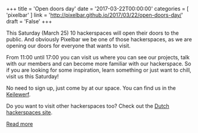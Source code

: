 +++
title = 'Open doors day'
date = '2017-03-22T00:00:00'
categories = [ 
 'pixelbar' 
] 
link = 'http://pixelbar.github.io/2017/03/22/open-doors-day/'
draft = 'False'
+++

<p>This Saturday (March 25) 10 hackerspaces will open their doors to the public. And obviously Pixelbar we be one of those hackerspaces, as we are opening our doors for everyone that wants to visit.</p>

<p>From 11:00 until 17:00 you can visit us where you can see our projects, talk with our members and can become more familiar with our hackerspace. So if you are looking for some inspiration, learn something or just want to chill, visit us this Saturday!</p>

<p>No need to sign up, just come by at our space. You can find us in the <a href="https://www.pixelbar.nl/contact/">Keilewerf</a>.</p>

<p>Do you want to visit other hackerspaces too? Check out the <a href="https://hackerspaces.nl/open-dag/">Dutch hackerspaces site</a>.</p>

[Read more](http://pixelbar.github.io/2017/03/22/open-doors-day/)